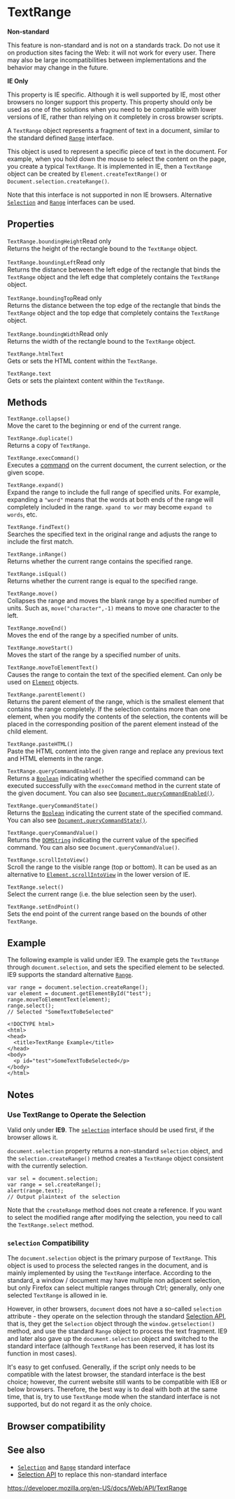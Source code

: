 TextRange
=========

**Non-standard**

This feature is non-standard and is not on a standards track. Do not use it on production sites facing the Web: it will not work for every user. There may also be large incompatibilities between implementations and the behavior may change in the future.

**IE Only**

This property is IE specific. Although it is well supported by IE, most other browsers no longer support this property. This property should only be used as one of the solutions when you need to be compatible with lower versions of IE, rather than relying on it completely in cross browser scripts.

A `TextRange` object represents a fragment of text in a document, similar to the standard defined [`Range`](range) interface.

This object is used to represent a specific piece of text in the document. For example, when you hold down the mouse to select the content on the page, you create a typical `TextRange`. It is implemented in IE, then a `TextRange` object can be created by <span class="page-not-created">`Element.createTextRange()`</span> or <span class="page-not-created">`Document.selection.createRange()`</span>.

Note that this interface is not supported in non IE browsers. Alternative [`Selection`](selection) and [`Range`](range) interfaces can be used.

Properties
----------

 <span class="page-not-created">`TextRange.boundingHeight`</span><span class="badge inline readonly">Read only </span>   
Returns the height of the rectangle bound to the `TextRange` object.

 <span class="page-not-created">`TextRange.boundingLeft`</span><span class="badge inline readonly">Read only </span>   
Returns the distance between the left edge of the rectangle that binds the `TextRange` object and the left edge that completely contains the `TextRange` object.

 <span class="page-not-created">`TextRange.boundingTop`</span><span class="badge inline readonly">Read only </span>   
Returns the distance between the top edge of the rectangle that binds the `TextRange` object and the top edge that completely contains the `TextRange` object.

 <span class="page-not-created">`TextRange.boundingWidth`</span><span class="badge inline readonly">Read only </span>   
Returns the width of the rectangle bound to the `TextRange` object.

<span class="page-not-created">`TextRange.htmlText`</span>  
Gets or sets the HTML content within the `TextRange`.

<span class="page-not-created">`TextRange.text`</span>  
Gets or sets the plaintext content within the `TextRange`.

Methods
-------

<span class="page-not-created">`TextRange.collapse()`</span>  
Move the caret to the beginning or end of the current range.

<span class="page-not-created">`TextRange.duplicate()`</span>  
Returns a copy of `TextRange`.

<span class="page-not-created">`TextRange.execCommand()`</span>  
Executes a [command](document/execcommand) on the current document, the current selection, or the given scope.

<span class="page-not-created">`TextRange.expand()`</span>  
Expand the range to include the full range of specified units. For example, expanding a `"word"` means that the words at both ends of the range will completely included in the range. `xpand to wor` may become `expand to words`, etc.

<span class="page-not-created">`TextRange.findText()`</span>  
Searches the specified text in the original range and adjusts the range to include the first match.

<span class="page-not-created">`TextRange.inRange()`</span>  
Returns whether the current range contains the specified range.

<span class="page-not-created">`TextRange.isEqual()`</span>  
Returns whether the current range is equal to the specified range.

<span class="page-not-created">`TextRange.move()`</span>  
Collapses the range and moves the blank range by a specified number of units. Such as, `move("character",-1)` means to move one character to the left.

<span class="page-not-created">`TextRange.moveEnd()`</span>  
Moves the end of the range by a specified number of units.

<span class="page-not-created">`TextRange.moveStart()`</span>  
Moves the start of the range by a specified number of units.

<span class="page-not-created">`TextRange.moveToElementText()`</span>  
Causes the range to contain the text of the specified element. Can only be used on [`Element`](element) objects.

<span class="page-not-created">`TextRange.parentElement()`</span>  
Returns the parent element of the range, which is the smallest element that contains the range completely. If the selection contains more than one element, when you modify the contents of the selection, the contents will be placed in the corresponding position of the parent element instead of the child element.

<span class="page-not-created">`TextRange.pasteHTML()`</span>  
Paste the HTML content into the given range and replace any previous text and HTML elements in the range.

<span class="page-not-created">`TextRange.queryCommandEnabled()`</span>  
Returns a [`Boolean`](https://developer.mozilla.org/en-US/docs/Web/JavaScript/Reference/Global_Objects/Boolean) indicating whether the specified command can be executed successfully with the `execCommand` method in the current state of the given document. You can also see [`Document.queryCommandEnabled()`](document/querycommandenabled).

<span class="page-not-created">`TextRange.queryCommandState()`</span>  
Returns the [`Boolean`](https://developer.mozilla.org/en-US/docs/Web/JavaScript/Reference/Global_Objects/Boolean) indicating the current state of the specified command. You can also see [`Document.queryCommandState()`](document/querycommandstate).

<span class="page-not-created">`TextRange.queryCommandValue()`</span>  
Returns the [`DOMString`](domstring) indicating the current value of the specified command. You can also see <span class="page-not-created">`Document.queryCommandValue()`</span>.

<span class="page-not-created">`TextRange.scrollIntoView()`</span>  
Scroll the range to the visible range (top or bottom). It can be used as an alternative to [`Element.scrollIntoView`](element/scrollintoview) in the lower version of IE.

<span class="page-not-created">`TextRange.select()`</span>  
Select the current range (i.e. the blue selection seen by the user).

<span class="page-not-created">`TextRange.setEndPoint()`</span>  
Sets the end point of the current range based on the bounds of other `TextRange`.

Example
-------

The following example is valid under IE9. The example gets the `TextRange` through `document.selection`, and sets the specified element to be selected. IE9 supports the standard alternative [`Range`](range).

    var range = document.selection.createRange();
    var element = document.getElementById("test");
    range.moveToElementText(element);
    range.select();
    // Selected "SomeTextToBeSelected"

    <!DOCTYPE html>
    <html>
    <head>
      <title>TextRange Example</title>
    </head>
    <body>
      <p id="test">SomeTextToBeSelected</p>
    </body>
    </html>

Notes
-----

### Use TextRange to Operate the Selection

Valid only under **IE9**. The [`selection`](selection) interface should be used first, if the browser allows it.

<span class="page-not-created">`document.selection`</span> property returns a non-standard `selection` object, and the `selection.createRange()` method creates a `TextRange` object consistent with the currently selection.

    var sel = document.selection;
    var range = sel.createRange();
    alert(range.text);
    // Output plaintext of the selection

Note that the `createRange` method does not create a reference. If you want to select the modified range after modifying the selection, you need to call the `TextRange.select` method.

### `selection` Compatibility

The `document.selection` object is the primary purpose of `TextRange`. This object is used to process the selected ranges in the document, and is mainly implemented by using the `TextRange` interface. According to the standard, a window / document may have multiple non adjacent selection, but only Firefox can select multiple ranges through Ctrl; generally, only one selected `TextRange` is allowed in ie.

However, in other browsers, `document` does not have a so-called `selection` attribute - they operate on the selection through the standard [Selection API](selection), that is, they get the `Selection` object through the `window.getselection()` method, and use the standard `Range` object to process the text fragment. IE9 and later also gave up the `document.selection` object and switched to the standard interface (although `TextRange` has been reserved, it has lost its function in most cases).

It's easy to get confused. Generally, if the script only needs to be compatible with the latest browser, the standard interface is the best choice; however, the current website still wants to be compatible with IE8 or below browsers. Therefore, the best way is to deal with both at the same time, that is, try to use `TextRange` mode when the standard interface is not supported, but do not regard it as the only choice.

Browser compatibility
---------------------

See also
--------

-   [`Selection`](selection) and [`Range`](range) standard interface
-   [Selection API](selection) to replace this non-standard interface

<a href="https://developer.mozilla.org/en-US/docs/Web/API/TextRange" class="_attribution-link">https://developer.mozilla.org/en-US/docs/Web/API/TextRange</a>
